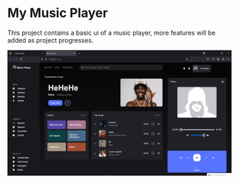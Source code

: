 # My Music Player
This project contains a basic ui of a music player, more features will be added as project progresses.

![My_player_website](./images/webview.png)